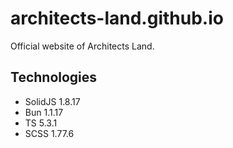# architects-land.github.io

Official website of Architects Land.

## Technologies

- SolidJS 1.8.17
- Bun 1.1.17
- TS 5.3.1
- SCSS 1.77.6
